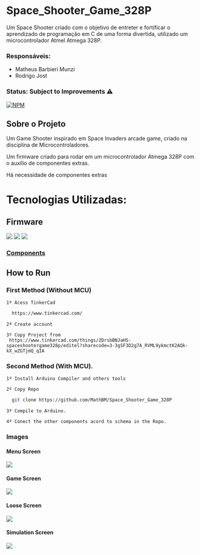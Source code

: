 # Space_Shooter_Game_328P

Um Space Shooter criado com o objetivo de entreter e fortificar o aprendizado de programação em C de uma forma divertida, utilizado um microcontrolador Atmel Atmega 328P.

### Responsáveis:
<ul>
  <li> Matheus Barbieri Munzi </li>
  <li> Rodrigo Jost </li>
</ul>

### Status: Subject to Improvements ⚠️ 

[![NPM](https://img.shields.io/npm/l/react)](https://github.com/MathBM/Space_Shooter_Game_328P/blob/main/LICENSE)

## Sobre o Projeto
Um Game Shooter inspirado em Space Invaders arcade game, criado na disciplina de Microcontroladores.

Um firmware criado para rodar em um microcontrolador Atmega 328P com o auxílio de componentes extras.

Há necessidade de componentes extras

# Tecnologias Utilizadas:

## Firmware
  <div>
    <img src="https://img.shields.io/badge/c-%2300599C.svg?style=for-the-badge&logo=c&logoColor=white">
    <img src="https://img.shields.io/badge/c++-%2300599C.svg?style=for-the-badge&logo=c%2B%2B&logoColor=white">
    <img src="https://img.shields.io/badge/-Arduino-00979D?style=for-the-badge&logo=Arduino&logoColor=white">
  </div>

<h3><a href="https://github.com/MathBM/Space_Shooter_Game_328P/blob/main/Hardware/Components.csv">Components</a></h3>
  
## How to Run

  ### First Method (Without MCU)
  
    1º Acess TinkerCad
  ```bash
    https://www.tinkercad.com/
  ```
    2ª Create account
  
    3º Copy Project from
     https://www.tinkercad.com/things/2DrsbBNJaHS-spaceshootergame328p/editel?sharecode=3-3gSF3D2g7A_RVML9ykmctK2AQk-kX_wZGTjmQ_qIA
  
  ### Second Method (With MCU).
    1º Install Arduino Compiler and others tools
  
    2º Copy Repo
  ```bash
    git clone https://github.com/MathBM/Space_Shooter_Game_328P
  ```
    3º Compile to Arduino.
  
    4º Conect the other components acord to schema in the Repo.

### Images

#### Menu Screen
<img src="https://github.com/MathBM/Space_Shooter_Game_328P/blob/main/assets/Menu_Screen.png">

#### Game Screen
<img src="https://github.com/MathBM/Space_Shooter_Game_328P/blob/main/assets/Game_Screen.png">

#### Loose Screen
<img src="https://github.com/MathBM/Space_Shooter_Game_328P/blob/main/assets/Loose_Screen.png">

#### Simulation Screen
<img src="https://github.com/MathBM/Space_Shooter_Game_328P/blob/main/assets/Simulation_Screen_Tinkercad.png">
